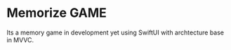 <h1>Memorize GAME</h1>
<p> Its a memory game in development yet using SwiftUI with archtecture base in MVVC.</p>
